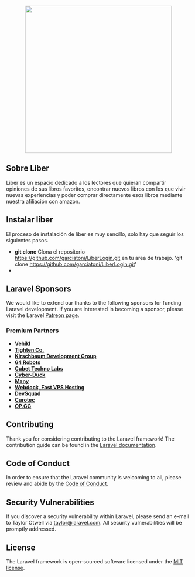 <p align="center"><a href="https://dawjavi.insjoaquimmir.cat/agarcia/LiberLogin/public/" target="_blank"><img src="https://dawjavi.insjoaquimmir.cat/agarcia/LiberLogin/resources/js/img/Logo.png" width="400"></a></p>

## Sobre Liber

Liber es un espacio dedicado a los lectores que quieran compartir opiniones de sus libros favoritos, encontrar nuevos libros con los que vivir nuevas experiencias y poder comprar directamente esos libros mediante nuestra afiliación con amazon.

## Instalar liber

El proceso de instalación de liber es muy sencillo, solo hay que seguir los siguientes pasos.
- **git clone**
    Clona el repositorio https://github.com/garciatoni/LiberLogin.git en tu area de trabajo.
    'git clone https://github.com/garciatoni/LiberLogin.git'
- 


## Laravel Sponsors

We would like to extend our thanks to the following sponsors for funding Laravel development. If you are interested in becoming a sponsor, please visit the Laravel [Patreon page](https://patreon.com/taylorotwell).

### Premium Partners

- **[Vehikl](https://vehikl.com/)**
- **[Tighten Co.](https://tighten.co)**
- **[Kirschbaum Development Group](https://kirschbaumdevelopment.com)**
- **[64 Robots](https://64robots.com)**
- **[Cubet Techno Labs](https://cubettech.com)**
- **[Cyber-Duck](https://cyber-duck.co.uk)**
- **[Many](https://www.many.co.uk)**
- **[Webdock, Fast VPS Hosting](https://www.webdock.io/en)**
- **[DevSquad](https://devsquad.com)**
- **[Curotec](https://www.curotec.com/services/technologies/laravel/)**
- **[OP.GG](https://op.gg)**

## Contributing

Thank you for considering contributing to the Laravel framework! The contribution guide can be found in the [Laravel documentation](https://laravel.com/docs/contributions).

## Code of Conduct

In order to ensure that the Laravel community is welcoming to all, please review and abide by the [Code of Conduct](https://laravel.com/docs/contributions#code-of-conduct).

## Security Vulnerabilities

If you discover a security vulnerability within Laravel, please send an e-mail to Taylor Otwell via [taylor@laravel.com](mailto:taylor@laravel.com). All security vulnerabilities will be promptly addressed.

## License

The Laravel framework is open-sourced software licensed under the [MIT license](https://opensource.org/licenses/MIT).
